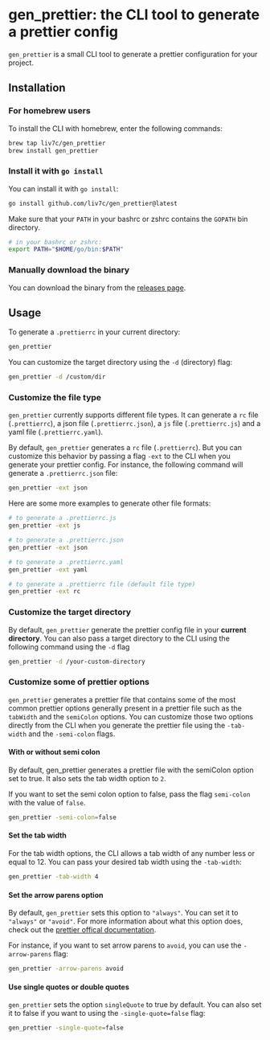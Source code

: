 # gen_prettier: the CLI tool to generate a prettier config

`gen_prettier` is a small CLI tool to generate a prettier configuration for your project.

## Installation

### For homebrew users

To install the CLI with homebrew, enter the following commands:

```sh
brew tap liv7c/gen_prettier
brew install gen_prettier
```

### Install it with `go install`

You can install it with `go install`:

```sh
go install github.com/liv7c/gen_prettier@latest
```

Make sure that your `PATH` in your bashrc or zshrc contains the `GOPATH` bin directory.

```sh
# in your bashrc or zshrc:
export PATH="$HOME/go/bin:$PATH"
```

### Manually download the binary

You can download the binary from the [releases page](https://github.com/liv7c/gen_prettier/releases).

## Usage

To generate a `.prettierrc` in your current directory:

```sh
gen_prettier
```

You can customize the target directory using the `-d` (directory) flag:

```sh
gen_prettier -d /custom/dir
```

### Customize the file type

`gen_prettier` currently supports different file types. It can generate a `rc` file (`.prettierrc`), a json file (`.prettierrc.json`), a `js` file (`.prettierrc.js`) and a yaml file (`.prettierrc.yaml`).

By default, `gen_prettier` generates a `rc` file (`.prettierrc`). But you can customize this behavior by passing a flag `-ext` to the CLI when you generate your prettier config.
For instance, the following command will generate a `.prettierrc.json` file:

```sh
gen_prettier -ext json
```

Here are some more examples to generate other file formats:

```sh
# to generate a .prettierrc.js
gen_prettier -ext js

# to generate a .prettierrc.json
gen_prettier -ext json

# to generate a .prettierrc.yaml
gen_prettier -ext yaml

# to generate a .prettierrc file (default file type)
gen_prettier -ext rc
```

### Customize the target directory

By default, `gen_prettier` generate the prettier config file in your **current directory**. You can also pass a target directory to the CLI using the following command using the `-d` flag

```sh
gen_prettier -d /your-custom-directory
```

### Customize some of prettier options

`gen_prettier` generates a prettier file that contains some of the most common prettier options generally present in a prettier file such as the `tabWidth` and the `semiColon` options. You can customize those two options directly from the CLI when you generate the prettier file using the `-tab-width` and the `-semi-colon` flags.

#### With or without semi colon

By default, gen_prettier generates a prettier file with the semiColon option set to true. It also sets the tab width option to `2`.

If you want to set the semi colon option to false, pass the flag `semi-colon` with the value of `false`.

```sh
gen_prettier -semi-colon=false
```

#### Set the tab width

For the tab width options, the CLI allows a tab width of any number less or equal to 12. You can pass your desired tab width using the `-tab-width`:

```sh
gen_prettier -tab-width 4
```

#### Set the arrow parens option

By default, `gen_prettier` sets this option to `"always"`. You can set it to `"always"` or `"avoid"`. For more information about what this option does, check out the [prettier offical documentation](https://prettier.io/docs/en/options.html#arrow-function-parentheses).

For instance, if you want to set arrow parens to `avoid`, you can use the `-arrow-parens` flag:

```sh
gen_prettier -arrow-parens avoid
```

#### Use single quotes or double quotes

`gen_prettier` sets the option `singleQuote` to true by default. You can also set it to false if you want to using the `-single-quote=false` flag:

```sh
gen_prettier -single-quote=false
```

